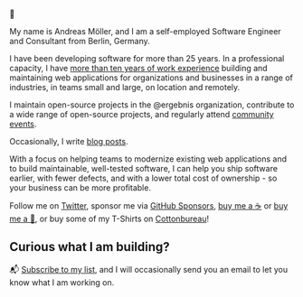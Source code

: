 :wave:

My name is Andreas Möller, and I am a self-employed Software Engineer and Consultant from Berlin, Germany.

I have been developing software for more than 25 years. In a professional capacity, I have [more than ten years of work experience](https://localheinz.com/work-experience/) building and maintaining web applications for organizations and businesses in a range of industries, in teams small and large, on location and remotely.

I maintain open-source projects in the @ergebnis organization, contribute to a wide range of open-source projects, and regularly attend [community events](https://localheinz.com/events/).

Occasionally, I write [blog posts](https://localheinz.com/blog/).

With a focus on helping teams to modernize existing web applications and to build maintainable, well-tested software, I can help you ship software earlier, with fewer defects, and with a lower total cost of ownership - so your business can be more profitable.

Follow me on [Twitter](https://twitter.com/localheinz), sponsor me via [GitHub Sponsors](https://github.com/sponsors/localheinz), [buy me a :coffee:](https://www.buymeacoffee.com/localheinz) or [buy me a :book:](https://www.amazon.de/hz/wishlist/ls/2NCHMSJ4BC1OW), or buy some of my T-Shirts on [Cottonbureau](https://cottonbureau.com/people/andreas-moller)!

## Curious what I am building?

:mailbox_with_mail: [Subscribe to my list](https://localheinz.com/projects/), and I will occasionally send you an email to let you know what I am working on.
